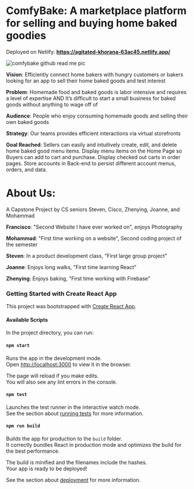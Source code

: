# ComfyBake: A marketplace platform for selling and buying home baked goodies
Deployed on Netlify: **https://agitated-khorana-63ac45.netlify.app/**

![comfybake github read me pic](https://user-images.githubusercontent.com/33507449/118323713-06c90780-b4cf-11eb-951e-486f54c39923.png)

**Vision**: Efficiently connect home bakers with hungry customers or bakers looking for an app to sell their home baked goods and test interest

**Problem**: Homemade food and baked goods is labor intensive and requires a level of expertise AND It’s difficult to start a small business for baked goods without anything to wage off of

**Audience**: People who enjoy consuming homemade goods and selling their own baked goods

**Strategy**: Our teams provides efficient interactions via virtual storefronts

**Goal Reached**: Sellers can easily and intuitively create, edit, and delete home baked good menu items. Display menu items on the Home Page so Buyers can add to cart and purchase. Display checked out carts in order pages. Store accounts in Back-end to persist different account menus, orders, and data.

# About Us: 
A Capstone Project by CS seniors Steven, Cisco, Zhenying, Joanne, and Mohammad

**Francisco**: "Second Website I have ever worked on", enjoys Photography

**Mohammad**: "First time working on a website", Second coding project of the semester

**Steven**: In a product development class, "First large group project"

**Joanne**: Enjoys long walks, "First time learning React"

**Zhenying**: Enjoys baking, "First time working with Firebase"


### Getting Started with Create React App

This project was bootstrapped with [Create React App](https://github.com/facebook/create-react-app).

#### Available Scripts

In the project directory, you can run:

#### `npm start`

Runs the app in the development mode.\
Open [http://localhost:3000](http://localhost:3000) to view it in the browser.

The page will reload if you make edits.\
You will also see any lint errors in the console.

#### `npm test`

Launches the test runner in the interactive watch mode.\
See the section about [running tests](https://facebook.github.io/create-react-app/docs/running-tests) for more information.

#### `npm run build`

Builds the app for production to the `build` folder.\
It correctly bundles React in production mode and optimizes the build for the best performance.

The build is minified and the filenames include the hashes.\
Your app is ready to be deployed!

See the section about [deployment](https://facebook.github.io/create-react-app/docs/deployment) for more information.
